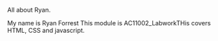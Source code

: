 All about Ryan.

My name is Ryan Forrest
This module is AC11002_LabworkTHis covers HTML, CSS and javascript.
